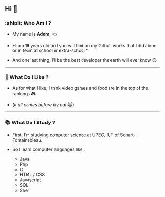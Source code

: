 ## Hi  👋


### :shipit: Who Am I ? 


* My name is **Adem**, :point_left:

* *I am 19 years old and you will find on my Github works that I did alone or in team at school or extra-school * 

* And one last thing, I’ll be the best developer the earth will ever know :smirk:

---

### 💫 What Do I Like ?

* As for what I like, I think video games and food are in the top of the rankings :video_game:

* (*it all comes before my cat* :cat:) 

---

### 📚 What Do I Study ?

* First, I’m studying computer science at UPEC, IUT of Senart-Fontainebleau.

* So I learn computer languages like :

  + Java
  + Php
  + C
  + HTML / CSS
  + Javascript
  + SQL
  + Shell

